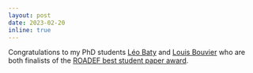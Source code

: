 ```yaml
---
layout: post
date: 2023-02-20
inline: true
---
```


Congratulations to my PhD students [Léo Baty](https://batyleo.github.io/) and [Louis Bouvier](https://louisbouvier.github.io/) who are both finalists of the [ROADEF best student paper award](https://roadef2023.sciencesconf.org/resource/page/id/7).